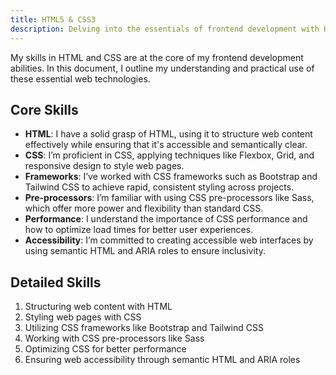 ```yaml
---
title: HTML5 & CSS3
description: Delving into the essentials of frontend development with HTML5 and CSS3, as I work on creating well-structured and beautifully styled web pages.
---
```


My skills in HTML and CSS are at the core of my frontend development abilities. In this document, I outline my understanding and practical use of these essential web technologies.

## Core Skills

- **HTML**: I have a solid grasp of HTML, using it to structure web content effectively while ensuring that it's accessible and semantically clear.
- **CSS**: I’m proficient in CSS, applying techniques like Flexbox, Grid, and responsive design to style web pages.
- **Frameworks**: I’ve worked with CSS frameworks such as Bootstrap and Tailwind CSS to achieve rapid, consistent styling across projects.
- **Pre-processors**: I’m familiar with using CSS pre-processors like Sass, which offer more power and flexibility than standard CSS.
- **Performance**: I understand the importance of CSS performance and how to optimize load times for better user experiences.
- **Accessibility**: I’m committed to creating accessible web interfaces by using semantic HTML and ARIA roles to ensure inclusivity.

## Detailed Skills

1. Structuring web content with HTML
2. Styling web pages with CSS
3. Utilizing CSS frameworks like Bootstrap and Tailwind CSS
4. Working with CSS pre-processors like Sass
5. Optimizing CSS for better performance
6. Ensuring web accessibility through semantic HTML and ARIA roles

<!-- ## Projects

Here are some of the projects where I’ve applied my HTML and CSS skills:

1. [Project 1](../projects/project1.md): A brief overview of how I used HTML and CSS in Project 1.
2. [Project 2](../projects/project2.md): A brief overview of how I used HTML and CSS in Project 2.

Check the respective project links for more details. -->

<!-- ## Learning Resources

- [HTML/CSS Course](url-of-the-course-or-tutorial)
- [CSS Framework Documentation](url-of-the-resource)
- [CSS Preprocessor Tutorial](url-of-the-resource)
- [Web Accessibility Guidelines](url-of-the-resource) -->
